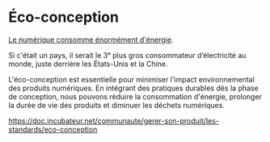 # Éco-conception

[Le numérique consomme énormément d'énergie](https://infos.ademe.fr/magazine-janvier-2025/numerique-quel-impact-environnemental-en-2022/).

Si c'était un pays, il serait le 3ᵉ plus gros consommateur
d’électricité au monde, juste derrière les États-Unis et la Chine.

L'éco-conception est essentielle pour minimiser l'impact
environnemental des produits numériques. En intégrant des pratiques
durables dès la phase de conception, nous pouvons réduire la
consommation d'énergie, prolonger la durée de vie des produits et
diminuer les déchets numériques.

<https://doc.incubateur.net/communaute/gerer-son-produit/les-standards/eco-conception>
